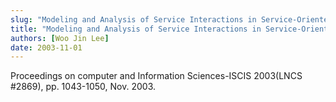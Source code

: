 ```yaml
---
slug: "Modeling and Analysis of Service Interactions in Service-Oriented Software"
title: "Modeling and Analysis of Service Interactions in Service-Oriented Software"
authors: [Woo Jin Lee]
date: 2003-11-01
---
```


Proceedings on computer and Information Sciences-ISCIS 2003(LNCS #2869), pp. 1043-1050, Nov. 2003.
